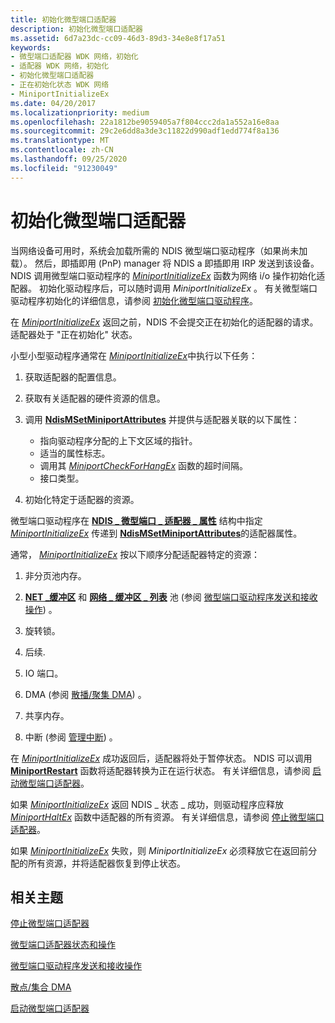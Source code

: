 ```yaml
---
title: 初始化微型端口适配器
description: 初始化微型端口适配器
ms.assetid: 6d7a23dc-cc09-46d3-89d3-34e8e8f17a51
keywords:
- 微型端口适配器 WDK 网络，初始化
- 适配器 WDK 网络，初始化
- 初始化微型端口适配器
- 正在初始化状态 WDK 网络
- MiniportInitializeEx
ms.date: 04/20/2017
ms.localizationpriority: medium
ms.openlocfilehash: 22a1812be9059405a7f804ccc2da1a552a16e8aa
ms.sourcegitcommit: 29c2e6dd8a3de3c11822d990adf1edd774f8a136
ms.translationtype: MT
ms.contentlocale: zh-CN
ms.lasthandoff: 09/25/2020
ms.locfileid: "91230049"
---
```

# <a name="initializing-a-miniport-adapter"></a>初始化微型端口适配器





当网络设备可用时，系统会加载所需的 NDIS 微型端口驱动程序（如果尚未加载）。 然后，即插即用 (PnP) manager 将 NDIS a 即插即用 IRP 发送到该设备。 NDIS 调用微型端口驱动程序的 [*MiniportInitializeEx*](/windows-hardware/drivers/ddi/ndis/nc-ndis-miniport_initialize) 函数为网络 i/o 操作初始化适配器。 初始化驱动程序后，可以随时调用 *MiniportInitializeEx* 。 有关微型端口驱动程序初始化的详细信息，请参阅 [初始化微型端口驱动程序](initializing-a-miniport-driver.md)。

在 [*MiniportInitializeEx*](/windows-hardware/drivers/ddi/ndis/nc-ndis-miniport_initialize) 返回之前，NDIS 不会提交正在初始化的适配器的请求。 适配器处于 "正在初始化" 状态。

小型小型驱动程序通常在 [*MiniportInitializeEx*](/windows-hardware/drivers/ddi/ndis/nc-ndis-miniport_initialize)中执行以下任务：

1.  获取适配器的配置信息。

2.  获取有关适配器的硬件资源的信息。

3.  调用 [**NdisMSetMiniportAttributes**](/windows-hardware/drivers/ddi/ndis/nf-ndis-ndismsetminiportattributes) 并提供与适配器关联的以下属性：
    -   指向驱动程序分配的上下文区域的指针。
    -   适当的属性标志。
    -   调用其 [*MiniportCheckForHangEx*](/windows-hardware/drivers/ddi/ndis/nc-ndis-miniport_check_for_hang) 函数的超时间隔。
    -   接口类型。

4.  初始化特定于适配器的资源。

微型端口驱动程序在 [**NDIS \_ 微型端口 \_ 适配器 \_ 属性**](/windows-hardware/drivers/ddi/ndis/ns-ndis-_ndis_miniport_adapter_attributes) 结构中指定 [*MiniportInitializeEx*](/windows-hardware/drivers/ddi/ndis/nc-ndis-miniport_initialize) 传递到 [**NdisMSetMiniportAttributes**](/windows-hardware/drivers/ddi/ndis/nf-ndis-ndismsetminiportattributes)的适配器属性。

通常， [*MiniportInitializeEx*](/windows-hardware/drivers/ddi/ndis/nc-ndis-miniport_initialize) 按以下顺序分配适配器特定的资源：

1.  非分页池内存。

2.  [**NET \_缓冲区**](/windows-hardware/drivers/ddi/ndis/ns-ndis-_net_buffer) 和 [**网络 \_ 缓冲区 \_ 列表**](/windows-hardware/drivers/ddi/ndis/ns-ndis-_net_buffer_list) 池 (参阅 [微型端口驱动程序发送和接收操作](miniport-driver-send-and-receive-operations.md)) 。

3.  旋转锁。

4.  后续.

5.  IO 端口。

6.  DMA (参阅 [散播/聚集 DMA](./ndis-scatter-gather-dma.md)) 。

7.  共享内存。

8.  中断 (参阅 [管理中断](registering-and-deregistering-interrupts.md)) 。

在 [*MiniportInitializeEx*](/windows-hardware/drivers/ddi/ndis/nc-ndis-miniport_initialize) 成功返回后，适配器将处于暂停状态。 NDIS 可以调用 [**MiniportRestart**](/windows-hardware/drivers/ddi/ndis/nc-ndis-miniport_restart) 函数将适配器转换为正在运行状态。 有关详细信息，请参阅 [启动微型端口适配器](starting-an-adapter.md)。

如果 [*MiniportInitializeEx*](/windows-hardware/drivers/ddi/ndis/nc-ndis-miniport_initialize) 返回 NDIS \_ 状态 \_ 成功，则驱动程序应释放 [*MiniportHaltEx*](/windows-hardware/drivers/ddi/ndis/nc-ndis-miniport_halt) 函数中适配器的所有资源。 有关详细信息，请参阅 [停止微型端口适配器](halting-a-miniport-adapter.md)。

如果 [*MiniportInitializeEx*](/windows-hardware/drivers/ddi/ndis/nc-ndis-miniport_initialize) 失败，则 *MiniportInitializeEx* 必须释放它在返回前分配的所有资源，并将适配器恢复到停止状态。

## <a name="related-topics"></a>相关主题


[停止微型端口适配器](halting-a-miniport-adapter.md)

[微型端口适配器状态和操作](miniport-adapter-states-and-operations.md)

[微型端口驱动程序发送和接收操作](miniport-driver-send-and-receive-operations.md)

[散点/集合 DMA](./ndis-scatter-gather-dma.md)

[启动微型端口适配器](starting-an-adapter.md)

 

